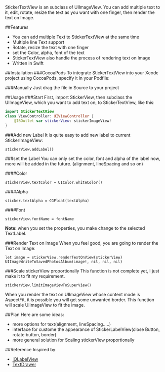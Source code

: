 StickerTextView is an subclass of UIImageView. You can add multiple text to it, edit, rotate, resize the text as you want with one finger, then render the text on Image.

##Features
* You can add multiple Text to StickerTextView at the same time
* Multiple line Text support
* Rotate, resize the text with one finger
* set the Color, alpha, font of the text
* StickerTextView also handle the process of rendering text on Image
* Written in Swift

##Installation
###CocoaPods
To integrate StickerTextView into your Xcode project using CocoaPods, specify it in your Podfile:


###Manually
Just drag the file in Source to your project

##Usage
###Start
First, import StickerView, then subclass the UIImageView, which you want to add text on, to StickerTextView, like this:

```Swift
import StickerTextView
class ViewController: UIViewController {
	@IBOutlet var stickerView: stickerImageView!
}
```
###Add new Label
It is quite easy to add new label to current StickerImageView:
```
stickerView.addLabel()
```

###set the Label
You can only set the color, font and alpha of the label now, more will be added in the future. (alignment, lineSpacing and so on)

####Color
```
stickerView.textColor = UIColor.whiteColor()
```
####Alpha
```
sticker.textAlpha = CGFloat(textAlpha)
```
####Font
```
stickerView.fontName = fontName
```
**Note**: when you set the properties, you make change to the selected TextLabel.

###Render Text on Image
When you feel good, you are going to render the Text on Image:

```
let image = stickerView.renderTextOnView(stickerView)
UIImageWriteToSavedPhotosAlbum(image!, nil, nil, nil)
```

###Scale stickerView  proportionally
This function is not complete yet, I just make it to fit my requirement.

```
stickerView.limitImageViewToSuperView()
```

When you render the text on UIImageView whose content mode is AspectFit, it is possible you will get some unwanted border. This function will scale UIImageView to fit the image. 

##Plan
Here are some ideas:

* more options for text(alignment, lineSpacing.....)
* interface for custome the appearance of StickerLabelView(close Button, rotate button, border)
* more general solution for Scaling stickerView proportionally

##Reference
Inspired by

* [IQLabelView](https://github.com/kcandr/IQLabelView)
*  [TextDrawer](https://github.com/remirobert/TextDrawer
)




